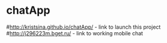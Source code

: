 # chatApp

#http://kristsina.github.io/chatApp/ - link to launch this project
#http://j296223m.bget.ru/ - link to working mobile chat
